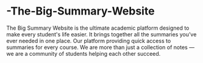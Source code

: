 # -The-Big-Summary-Website
The Big Summary Website is the ultimate academic platform designed to make every student's life easier. It brings together all the summaries you’ve ever needed in one place. Our platform providing quick access to summaries for every course. We are more than just a collection of notes — we are a community of students helping each other succeed. 

